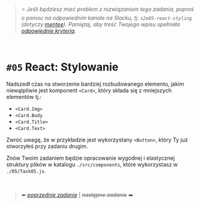 > :star: *Jeśli będziesz mieć problem z rozwiązaniem tego zadania, poproś o pomoc na odpowiednim kanale na Slacku, tj. `s2e05-react-styling` (dotyczy [mentee](https://devmentor.pl/mentoring-javascript/)). Pamiętaj, aby treść Twojego wpisu spełniała [odpowiednie kryteria](https://devmentor.pl/jak-prosic-o-pomoc/).*

&nbsp;

# `#05` React: Stylowanie


Nadszedł czas na stworzenie bardziej rozbudowanego elementu, jakim niewątpliwie jest komponent `<Card>`, który składa się z mniejszych elementów tj.:
* `<Card.Img>`
* `<Card.Body`
* `<Card.Title>`
* `<Card.Text>`

Zwróć uwagę, że w przykładzie jest wykorzystany `<Button>`, który Ty już stworzyłeś przy zadaniu drugim.

Znów Twoim zadaniem będzie opracowanie wygodnej i elastycznej struktury plików w katalogu `./src/components`, które wykorzystasz w `./05/Task05.js`.

&nbsp;

> :arrow_left: [*poprzednie zadanie*](./../04) | ~~*następne zadanie*~~ :arrow_right:
